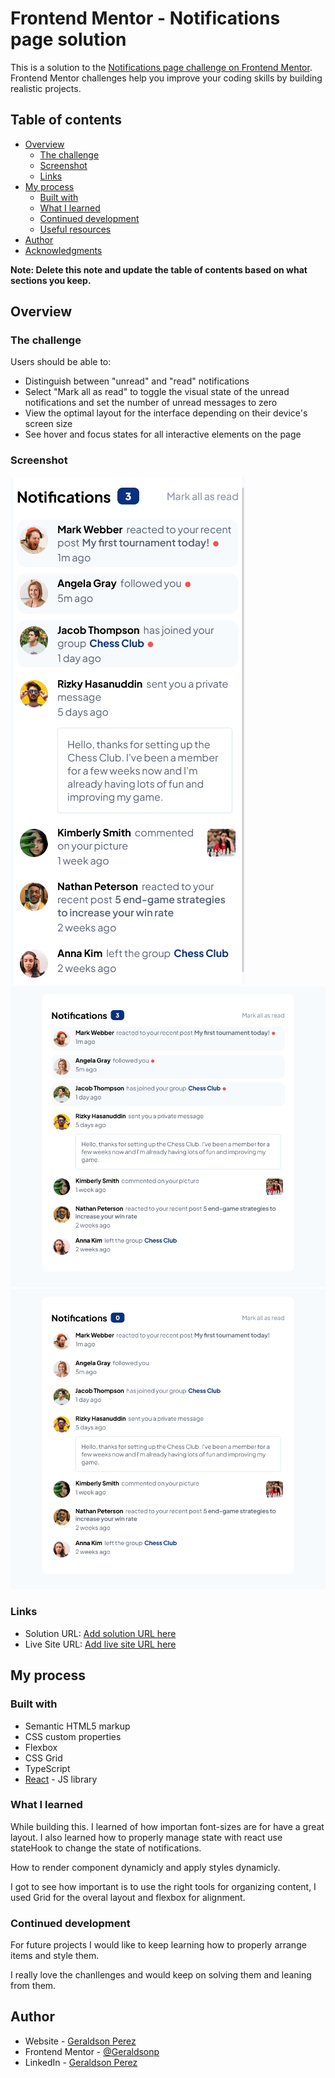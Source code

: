 # Frontend Mentor - Notifications page solution

This is a solution to the [Notifications page challenge on Frontend Mentor](https://www.frontendmentor.io/challenges/notifications-page-DqK5QAmKbC). Frontend Mentor challenges help you improve your coding skills by building realistic projects. 

## Table of contents

- [Overview](#overview)
  - [The challenge](#the-challenge)
  - [Screenshot](#screenshot)
  - [Links](#links)
- [My process](#my-process)
  - [Built with](#built-with)
  - [What I learned](#what-i-learned)
  - [Continued development](#continued-development)
  - [Useful resources](#useful-resources)
- [Author](#author)
- [Acknowledgments](#acknowledgments)

**Note: Delete this note and update the table of contents based on what sections you keep.**

## Overview

### The challenge

Users should be able to:

- Distinguish between "unread" and "read" notifications
- Select "Mark all as read" to toggle the visual state of the unread notifications and set the number of unread messages to zero
- View the optimal layout for the interface depending on their device's screen size
- See hover and focus states for all interactive elements on the page

### Screenshot

![Mobile SS](images/mobile.png)
![Desktop](images/desktop.png)
![Marked All read](images/no-notifications.png)

### Links

- Solution URL: [Add solution URL here](https://your-solution-url.com)
- Live Site URL: [Add live site URL here](https://your-live-site-url.com)

## My process

### Built with

- Semantic HTML5 markup
- CSS custom properties
- Flexbox
- CSS Grid
- TypeScript
- [React](https://reactjs.org/) - JS library

### What I learned

While building this. I learned of how importan font-sizes are for have a great layout. I also learned how to properly manage state with react use stateHook to change the state of notifications. 

How to render component dynamicly and apply styles dynamicly.

I got to see how important is to use the right tools for organizing content, I used Grid for the overal layout and flexbox for alignment.

### Continued development
For future projects I would like to keep learning how to properly arrange items and style them.

I really love the chanllenges and would keep on solving them and leaning from them.

## Author

- Website - [Geraldson Perez](https://geraldsonp.github.io/MyPortafolio/)
- Frontend Mentor - [@Geraldsonp](https://www.frontendmentor.io/profile/Geraldsonp)
- LinkedIn - [Geraldson Perez](https://www.linkedin.com/in/geraldsonperez/)
